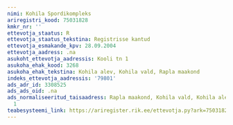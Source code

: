 ```yaml
---
nimi: Kohila Spordikompleks
ariregistri_kood: 75031828
kmkr_nr: ''
ettevotja_staatus: R
ettevotja_staatus_tekstina: Registrisse kantud
ettevotja_esmakande_kpv: 28.09.2004
ettevotja_aadress: .na
asukoht_ettevotja_aadressis: Kooli tn 1
asukoha_ehak_kood: 3268
asukoha_ehak_tekstina: Kohila alev, Kohila vald, Rapla maakond
indeks_ettevotja_aadressis: '79801'
ads_adr_id: 3308525
ads_ads_oid: .na
ads_normaliseeritud_taisaadress: Rapla maakond, Kohila vald, Kohila alev, Kooli tn
  1
teabesysteemi_link: https://ariregister.rik.ee/ettevotja.py?ark=75031828&ref=rekvisiidid
---
```

